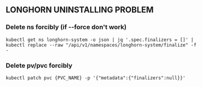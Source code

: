 ## LONGHORN UNINSTALLING PROBLEM

### Delete ns forcibly (if --force don't work)

```
kubectl get ns longhorn-system -o json | jq '.spec.finalizers = []' | kubectl replace --raw "/api/v1/namespaces/longhorn-system/finalize" -f -
```
### Delete pv/pvc forcibly

```
kubectl patch pvc {PVC_NAME} -p '{"metadata":{"finalizers":null}}'
```
